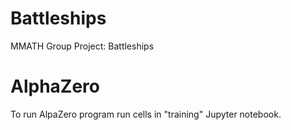 # Battleships
MMATH Group Project: Battleships


# AlphaZero
To run AlpaZero program run cells in "training" Jupyter notebook.
